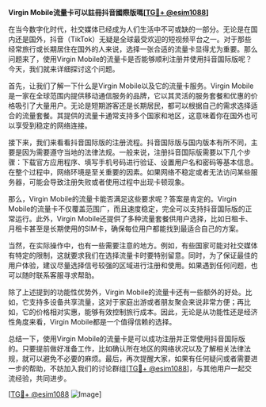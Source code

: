**Virgin Mobile流量卡可以註冊抖音國際版嗎[[TG💪+ @esim1088](https://t.me/s/esim1088)]**

在当今数字化时代，社交媒体已经成为人们生活中不可或缺的一部分。无论是在国内还是国外，抖音（TikTok）无疑是全球最受欢迎的短视频平台之一。对于那些经常旅行或长期居住在国外的人来说，选择一张合适的流量卡显得尤为重要。那么问题来了，使用Virgin Mobile的流量卡是否能够顺利注册并使用抖音国际版呢？今天，我们就来详细探讨这个问题。

首先，让我们了解一下什么是Virgin Mobile以及它的流量卡服务。Virgin Mobile是一家在全球范围内提供移动通信服务的品牌，它以其灵活的服务套餐和优惠的价格吸引了大量用户。无论是短期游客还是长期居民，都可以根据自己的需求选择适合的流量套餐。其提供的流量卡通常支持多个国家和地区，这意味着你在国外也可以享受到稳定的网络连接。

接下来，我们来看看抖音国际版的注册流程。抖音国际版与国内版本有所不同，主要是因为需要遵守当地的法律法规。一般来说，注册抖音国际版需要以下几个步骤：下载官方应用程序、填写手机号码进行验证、设置用户名和密码等基本信息。在整个过程中，网络环境是至关重要的因素。如果网络不稳定或者无法访问某些服务器，可能会导致注册失败或者使用过程中出现卡顿现象。

那么，Virgin Mobile的流量卡能否满足这些要求呢？答案是肯定的。Virgin Mobile的流量卡不仅覆盖范围广，而且速度稳定，完全可以支持抖音国际版的正常运行。此外，Virgin Mobile还提供了多种流量套餐供用户选择，比如日租卡、月租卡甚至是长期使用的SIM卡，确保每位用户都能找到最适合自己的方案。

当然，在实际操作中，也有一些需要注意的地方。例如，有些国家可能对社交媒体有特定的限制，这就要求我们在选择流量卡时要特别留意。同时，为了保证最佳的用户体验，建议尽量选择信号较强的区域进行注册和使用。如果遇到任何问题，也可以随时联系客服寻求帮助。

除了上述提到的功能性优势外，Virgin Mobile的流量卡还有一些额外的好处。比如，它支持多设备共享流量，这对于家庭出游或者朋友聚会来说非常方便；再比如，它的价格相对实惠，能够有效控制旅行成本。因此，无论是从功能性还是经济性角度来看，Virgin Mobile都是一个值得信赖的选择。

总结一下，使用Virgin Mobile的流量卡是可以成功注册并正常使用抖音国际版的。只要提前做好准备工作，比如确认所在地区的网络状况以及了解相关法律法规，就可以避免不必要的麻烦。最后，再次提醒大家，如果有任何疑问或者需要进一步的帮助，不妨加入我们的讨论群组[[TG💪+ @esim1088](https://t.me/s/esim1088)]，与其他用户一起交流经验，共同进步。

[[TG💪+ @esim1088](https://t.me/s/esim1088) ![Image](https://i.postimg.cc/4NQfJmqS/Snipaste-2025-05-13-00-14-12.png)]